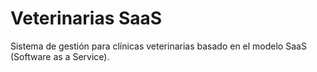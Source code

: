 # Veterinarias SaaS

Sistema de gestión para clínicas veterinarias basado en el modelo SaaS (Software as a Service).
